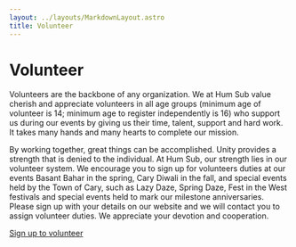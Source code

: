 ```yaml
---
layout: ../layouts/MarkdownLayout.astro
title: Volunteer
---
```


# Volunteer

Volunteers are the backbone of any organization. We at Hum Sub value cherish and appreciate volunteers in all age groups (minimum age of volunteer is 14; minimum age to register independently is 16) who support us during our events by giving us their time, talent, support and hard work. It takes many hands and many hearts to complete our mission.

By working together, great things can be accomplished. Unity provides a strength that is denied to the individual. At Hum Sub, our strength lies in our volunteer system. We encourage you to sign up for volunteers duties at our events Basant Bahar in the spring, Cary Diwali in the fall, and special events held by the Town of Cary, such as Lazy Daze, Spring Daze, Fest in the West festivals and special events held to mark our milestone anniversaries. Please sign up with your details on our website and we will contact you to assign volunteer duties. We appreciate your devotion and cooperation.

<div class="mx-auto w-full text-center my-4">
<a target="_blank" href="https://portal.humsub.org/index.php/login/volunteer" class="btn btn-secondary w-full md:w-64 text-secondary-content mt-2 no-underline">Sign up to volunteer</a>
</div>